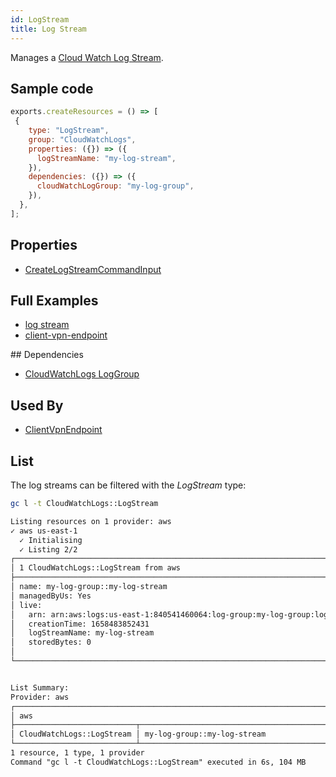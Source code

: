 ```yaml
---
id: LogStream
title: Log Stream
---
```


Manages a [Cloud Watch Log Stream](https://console.aws.amazon.com/cloudwatch/home?#logsV2:log-groups).

## Sample code

```js
exports.createResources = () => [
 {
    type: "LogStream",
    group: "CloudWatchLogs",
    properties: ({}) => ({
      logStreamName: "my-log-stream",
    }),
    dependencies: ({}) => ({
      cloudWatchLogGroup: "my-log-group",
    }),
  },
];
```

## Properties

- [CreateLogStreamCommandInput](https://docs.aws.amazon.com/AWSJavaScriptSDK/v3/latest/clients/client-cloudwatch-logs/interfaces/createlogstreamcommandinput.html)

## Full Examples

- [log stream](https://github.com/grucloud/grucloud/tree/main/examples/aws/CloudWatchLogs/log-stream)
- [client-vpn-endpoint](https://github.com/grucloud/grucloud/tree/main/examples/aws/EC2/client-vpn-endpoint)

## Dependencies

- [CloudWatchLogs LogGroup](./LogGroup.md)

## Used By

- [ClientVpnEndpoint](../EC2/ClientVpnEndpoint.md)

## List

The log streams can be filtered with the _LogStream_ type:

```sh
gc l -t CloudWatchLogs::LogStream
```

```txt
Listing resources on 1 provider: aws
✓ aws us-east-1 
  ✓ Initialising
  ✓ Listing 2/2
┌──────────────────────────────────────────────────────────────────────────────────────────────┐
│ 1 CloudWatchLogs::LogStream from aws                                                         │
├──────────────────────────────────────────────────────────────────────────────────────────────┤
│ name: my-log-group::my-log-stream                                                            │
│ managedByUs: Yes                                                                             │
│ live:                                                                                        │
│   arn: arn:aws:logs:us-east-1:840541460064:log-group:my-log-group:log-stream:my-log-stream   │
│   creationTime: 1658483852431                                                                │
│   logStreamName: my-log-stream                                                               │
│   storedBytes: 0                                                                             │
│                                                                                              │
└──────────────────────────────────────────────────────────────────────────────────────────────┘


List Summary:
Provider: aws
┌─────────────────────────────────────────────────────────────────────────────────────────────┐
│ aws                                                                                         │
├───────────────────────────┬─────────────────────────────────────────────────────────────────┤
│ CloudWatchLogs::LogStream │ my-log-group::my-log-stream                                     │
└───────────────────────────┴─────────────────────────────────────────────────────────────────┘
1 resource, 1 type, 1 provider
Command "gc l -t CloudWatchLogs::LogStream" executed in 6s, 104 MB
```
